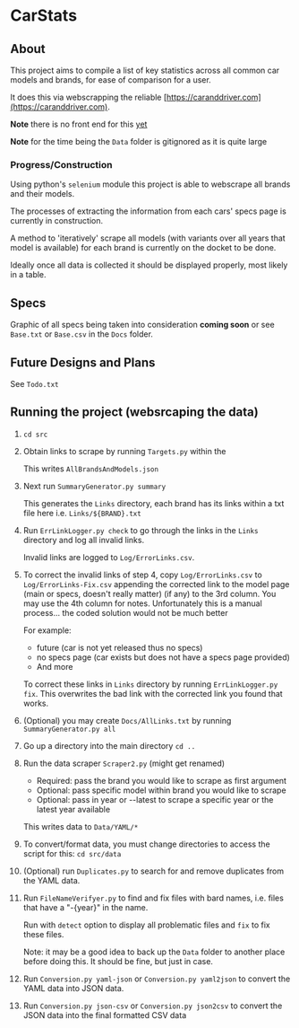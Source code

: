 # CarStats

## About

This project aims to compile a list of key statistics across all common car models and brands, for ease of comparison for a user.

It does this via webscrapping the reliable [https://caranddriver.com](https://caranddriver.com).

**Note** there is no front end for this <u>yet</u>

**Note** for the time being the `Data` folder is gitignored as it is quite large

### Progress/Construction

Using python's `selenium` module this project is able to webscrape all brands and their models.

The processes of extracting the information from each cars' specs page is currently in construction.

A method to 'iteratively' scrape all models (with variants over all years that model is available) for each brand is currently on the docket to be done.

Ideally once all data is collected it should be displayed properly, most likely in a table.

## Specs

Graphic of all specs being taken into consideration **coming soon** or see `Base.txt` or `Base.csv` in the `Docs` folder. 

## Future Designs and Plans

See `Todo.txt`

## Running the project (websrcaping the data)

1. `cd src`

2. Obtain links to scrape by running `Targets.py` within the

    This writes `AllBrandsAndModels.json`

3. Next run `SummaryGenerator.py summary`

    This generates the `Links` directory, each brand has its links within a txt file here i.e. `Links/${BRAND}.txt`

4. Run `ErrLinkLogger.py check` to go through the links in the `Links` directory and  log all invalid links.

    Invalid links are logged to `Log/ErrorLinks.csv`.

5. To correct the invalid links of step 4, copy `Log/ErrorLinks.csv` to `Log/ErrorLinks-Fix.csv` appending the corrected link to the model page (main or specs, doesn't really matter) (if any) to the 3rd column. You may use the 4th column for notes. Unfortunately this is a manual process... the coded solution would not be much better
   
   For example:
   - future (car is not yet released thus no specs)
   - no specs page (car exists but does not have a specs page provided)
   - And more

    To correct these links in `Links` directory by running `ErrLinkLogger.py fix`. This overwrites the bad link with the corrected link you found that works.

6. (Optional) you may create `Docs/AllLinks.txt` by running `SummaryGenerator.py all`

7. Go up a directory into the main directory `cd ..`

8. Run the data scraper `Scraper2.py` (might get renamed)

    - Required: pass the brand you would like to scrape as first argument
    - Optional: pass specific model within brand you would like to scrape
    - Optional: pass in year or --latest to scrape a specific year or the latest year available

    This writes data to `Data/YAML/*`

9. To convert/format data, you must change directories to access the script for this: `cd src/data`

10. (Optional) run `Duplicates.py` to search for and remove duplicates from the YAML data. 

11. Run `FileNameVerifyer.py` to find and fix files with bard names, i.e. files that have a "-{year}" in the name.

    Run with `detect` option to display all problematic files and `fix` to fix these files.

    Note: it may be a good idea to back up the `Data` folder to another place before doing this. It should be fine, but just in case.

12. Run `Conversion.py yaml-json` or `Conversion.py yaml2json` to convert the YAML data into JSON data.

13. Run `Conversion.py json-csv` or `Conversion.py json2csv` to convert the JSON data into the final formatted CSV data



